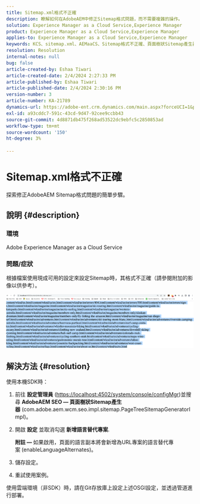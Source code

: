```yaml
---
title: Sitemap.xml格式不正確
description: 瞭解如何在AdobeAEM中修正Sitemap格式問題，而不需要複雜的操作。
solution: Experience Manager as a Cloud Service,Experience Manager
product: Experience Manager as a Cloud Service,Experience Manager
applies-to: Experience Manager as a Cloud Service,Experience Manager
keywords: KCS、sitemap.xml、AEMaaCS、Sitemap格式不正確、頁面樹狀Sitemap產生器、替代語言
resolution: Resolution
internal-notes: null
bug: false
article-created-by: Eshaa Tiwari
article-created-date: 2/4/2024 2:27:33 PM
article-published-by: Eshaa Tiwari
article-published-date: 2/4/2024 2:30:16 PM
version-number: 3
article-number: KA-21789
dynamics-url: https://adobe-ent.crm.dynamics.com/main.aspx?forceUCI=1&pagetype=entityrecord&etn=knowledgearticle&id=a654be82-69c3-ee11-9079-6045bd006295
exl-id: a93cddc7-591c-43cd-9d47-92cee9ccbb43
source-git-commit: 4d8871db475f268ad53522dc9ebfc5c2850853ad
workflow-type: tm+mt
source-wordcount: '150'
ht-degree: 3%

---
```


# Sitemap.xml格式不正確


探索修正AdobeAEM Sitemap格式問題的簡單步驟。

## 說明 {#description}


### <b>環境</b>

Adobe Experience Manager as a Cloud Service



### <b>問題/症狀</b>

根據檔案使用現成可用的設定來設定Sitemap時，其格式不正確（請參閱附加的影像以供參考）。

![](assets/___a754be82-69c3-ee11-9079-6045bd006295___.png)


## 解決方法 {#resolution}


使用本機SDK時：

1. 前往 <b>設定管理員</b> ([https://localhost:4502/system/console/configMgr](http://localhost:4502/system/console/configMgr%29 "關注連結"))並搜尋 <b>AdobeAEM SEO — 頁面樹狀Sitemap產生器</b> (com.adobe.aem.wcm.seo.impl.sitemap.PageTreeSitemapGeneratorImpl)。


2. 開啟 <b>設定</b> 並取消勾選 <b>新增語言替代專案</b>.



   <b>附註 —  </b>如果啟用，頁面的語言副本將會新增為URL專案的語言替代專案<b> </b>(enableLanguageAlternates)。


3. 儲存設定。


4. 重試使用案例。


使用雲端環境（非SDK）時，請在Git存放庫上設定上述OSGI設定，並透過管道進行部署。

